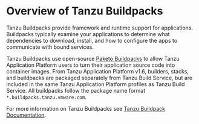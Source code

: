 # Overview of Tanzu Buildpacks

Tanzu Buildpacks provide framework and runtime support for applications. Buildpacks typically examine your applications to determine what dependencies to download, install, and how to configure the apps to communicate with bound services.

Tanzu Buildpacks use open-source [Paketo Buildpacks](https://paketo.io/) to allow Tanzu Application Platform users to turn their application source code into container images. From Tanzu Application Platform v1.6, builders, stacks, and buildpacks are packaged separately from Tanzu Build Service, but are included in the same Tanzu Application Platform profiles as Tanzu Build Service. All buildpacks follow the package name format `*.buildpacks.tanzu.vmware.com`.

For more information on Tanzu Buildpacks see [Tanzu Buildpack Documentation](https://docs.vmware.com/en/VMware-Tanzu-Buildpacks/services/tanzu-buildpacks/GUID-index.html).
